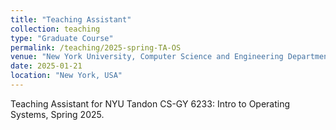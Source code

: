 ```yaml
---
title: "Teaching Assistant"
collection: teaching
type: "Graduate Course"
permalink: /teaching/2025-spring-TA-OS
venue: "New York University, Computer Science and Engineering Department"
date: 2025-01-21
location: "New York, USA"
---
```


Teaching Assistant for NYU Tandon CS-GY 6233: Intro to Operating Systems, Spring 2025.